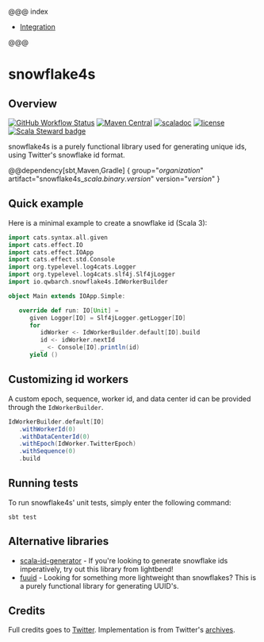 @@@ index

* [Integration](integration/index.md)

@@@

# snowflake4s

## Overview

[![GitHub Workflow Status](https://img.shields.io/github/workflow/status/qwbarch/snowflake4s/Scala%20CI?logo=github)](https://github.com/qwbarch/snowflake4s/actions/workflows/scala.yml)
[![Maven Central](https://img.shields.io/maven-central/v/io.github.qwbarch/snowflake4s_3)](https://search.maven.org/artifact/io.github.qwbarch/snowflake4s_3/1.0.0/jar)
[![scaladoc](https://javadoc.io/badge2/io.github.qwbarch/snowflake4s_3/scaladoc.svg)](https://javadoc.io/doc/io.github.qwbarch/snowflake4s_3)
[![license](https://img.shields.io/badge/license-MIT-green)](https://opensource.org/licenses/MIT)
[![Scala Steward badge](https://img.shields.io/badge/Scala_Steward-helping-blue.svg?style=flat&logo=data:image/png;base64,iVBORw0KGgoAAAANSUhEUgAAAA4AAAAQCAMAAAARSr4IAAAAVFBMVEUAAACHjojlOy5NWlrKzcYRKjGFjIbp293YycuLa3pYY2LSqql4f3pCUFTgSjNodYRmcXUsPD/NTTbjRS+2jomhgnzNc223cGvZS0HaSD0XLjbaSjElhIr+AAAAAXRSTlMAQObYZgAAAHlJREFUCNdNyosOwyAIhWHAQS1Vt7a77/3fcxxdmv0xwmckutAR1nkm4ggbyEcg/wWmlGLDAA3oL50xi6fk5ffZ3E2E3QfZDCcCN2YtbEWZt+Drc6u6rlqv7Uk0LdKqqr5rk2UCRXOk0vmQKGfc94nOJyQjouF9H/wCc9gECEYfONoAAAAASUVORK5CYII=)](https://scala-steward.org)

snowflake4s is a purely functional library used for generating unique ids, using Twitter's snowflake id format.

@@dependency[sbt,Maven,Gradle] {
  group="$organization$"
  artifact="snowflake4s_$scala.binary.version$"
  version="$version$"
}

## Quick example

Here is a minimal example to create a snowflake id (Scala 3):

```scala
import cats.syntax.all.given
import cats.effect.IO
import cats.effect.IOApp
import cats.effect.std.Console
import org.typelevel.log4cats.Logger
import org.typelevel.log4cats.slf4j.Slf4jLogger
import io.qwbarch.snowflake4s.IdWorkerBuilder

object Main extends IOApp.Simple:

   override def run: IO[Unit] =
      given Logger[IO] = Slf4jLogger.getLogger[IO]
      for
         idWorker <- IdWorkerBuilder.default[IO].build
         id <- idWorker.nextId
         _ <- Console[IO].println(id)
      yield ()
```

## Customizing id workers

A custom epoch, sequence, worker id, and data center id can be provided through the ``IdWorkerBuilder``.

```scala
IdWorkerBuilder.default[IO]
   .withWorkerId(0)
   .withDataCenterId(0)
   .withEpoch(IdWorker.TwitterEpoch)
   .withSequence(0)
   .build
```

## Running tests

To run snowflake4s' unit tests, simply enter the following command:

```
sbt test
```

## Alternative libraries
- [scala-id-generator](https://github.com/softwaremill/scala-id-generator) - If you're looking to generate snowflake ids imperatively, try out this library from lightbend!
- [fuuid](https://github.com/davenverse/fuuid) - Looking for something more lightweight than snowflakes? This is a purely functional library for generating UUID's.

## Credits

Full credits goes to [Twitter](https://about.twitter.com/). Implementation is from Twitter's [archives](https://github.com/twitter-archive/snowflake/blob/updated_deps/src/main/scala/com/twitter/service/snowflake/IdWorker.scala).
